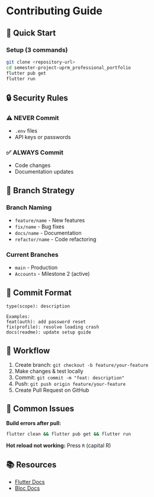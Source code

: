 # Contributing Guide

## 🎯 Quick Start

### Setup (3 commands)
```bash
git clone <repository-url>
cd semester-project-uprm_professional_portfolio
flutter pub get
flutter run
```

## 🔒 Security Rules

### ⚠️ NEVER Commit
- `.env` files
- API keys or passwords

### ✅ ALWAYS Commit
- Code changes
- Documentation updates

## 🌿 Branch Strategy

### Branch Naming
- `feature/name` - New features
- `fix/name` - Bug fixes
- `docs/name` - Documentation
- `refactor/name` - Code refactoring

### Current Branches
- `main` - Production
- `Accounts` - Milestone 2 (active)

## 📝 Commit Format

```
type(scope): description

Examples:
feat(auth): add password reset
fix(profile): resolve loading crash
docs(readme): update setup guide
```

## 🔄 Workflow

1. Create branch: `git checkout -b feature/your-feature`
2. Make changes & test locally
3. Commit: `git commit -m "feat: description"`
4. Push: `git push origin feature/your-feature`
5. Create Pull Request on GitHub

## 🐛 Common Issues

**Build errors after pull:**
```bash
flutter clean && flutter pub get && flutter run
```

**Hot reload not working:** Press `R` (capital R)

## 📚 Resources

- [Flutter Docs](https://flutter.dev/docs)
- [Bloc Docs](https://bloclibrary.dev/)


